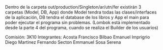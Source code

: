 Dentro de la carpeta out/production/Singleton/ar/utn/fer existirán 3 carpetas (Model, DB, App) 
donde Model tendra todas las clases/interfaces de la aplicación, DB tendra el database de los libros y App el main para poder ejecutar el programa sin problemas.
(Lombok está implementado desde la parte 4 del programa, 
cuando se realiza el Builder de los usuarios)

Comisión: 3K10
Integrantes:
    Acosta Francisco
    Bilbao Emanuel
    Imprigrio Diego
    Martinez Fernando
    Secton Emmanuel
    Sosa Serena
